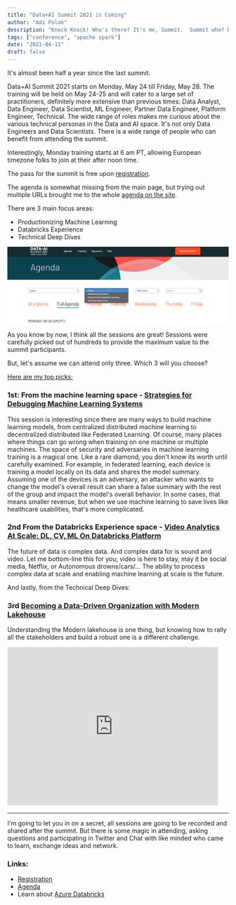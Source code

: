```yaml
---
title: "Data+AI Summit 2021 is Coming"
author: "Adi Polak"
description: "Knock Knock! Who's there? It's me, Summit.  Summit who? Data + AI Summit"
tags: ["conference", "apache spark"]
date: "2021-04-11"
draft: false
---
```


It's almost been half a year since the last summit.

Data+AI Summit 2021 starts on Monday, May 24 till Friday, May 28.
The training will be held on May 24-25 and will cater to a large set of practitioners, definitely more extensive than previous times:
Data Analyst, Data Engineer, Data Scientist, ML Engineer, Partner Data Engineer, Platform Engineer, Technical. The wide range of roles makes me curious about the various technical personas in the Data and AI space. It's not only Data Engineers and Data Scientists. There is a wide range of people who can benefit from attending the summit. 

Interestingly, Monday training starts at 6 am PT, allowing European timezone folks to join at their after noon time. 



The pass for the summit is free upon [registration](https://databricks.cventevents.com/event/45414668-315b-4f08-b539-d9269a28d939/regProcessStep1:699bc051-23ea-466e-991b-2be0ed69ee5c?_ga=2.119768332.560979754.1618133304-1179355131.1607861196&RefId=General%20Attendee&rp=1e9c37cb-3d4a-44ed-9736-1a5ce56f7f05).


The agenda is somewhat missing from the main page, but trying out multiple URLs brought me to the whole [agenda on the site](https://databricks.com/dataaisummit/north-america-2021/agenda).

There are 3 main focus areas:
* Productionizing Machine Learning 
* Databricks Experience
* Technical Deep Dives

<img class="responsive" src="/images/summit2021/summit-focus.png" alt="drawing">

As you know by now, I think all the sessions are great! Sessions were carefully picked out of hundreds to provide the maximum value to the summit participants.


But, let's assume we can attend only three. Which 3 will you choose?

<ins>Here are my top picks:</ins>

### **1st:** From the machine learning space - [Strategies for Debugging Machine Learning Systems](https://databricks.com/session_na21/real-world-strategies-for-debugging-machine-learning-systems)
 
 This session is interesting since there are many ways to build machine learning models, from centralized distributed machine learning to decentralized distributed like Federated Learning. Of course, many places where things can go wrong when training on one machine or multiple machines. The space of security and adversaries in machine learning training is a magical one. Like a rare diamond, you don't know its worth until carefully examined.
For example, in federated learning, each device is training a model locally on its data and shares the model summary. Assuming one of the devices is an adversary, an attacker who wants to change the model's overall result can share a false summary with the rest of the group and impact the model's overall behavior.
In some cases, that means smaller revenue, but when we use machine learning to save lives like healthcare usabilities, that's more complicated.


### **2nd** From the Databricks Experience space - [Video Analytics At Scale: DL, CV, ML On Databricks Platform](https://databricks.com/session_na21/video-analytics-at-scale-dl-cv-ml-on-databricks-platform)
The future of data is complex data. And complex data for is sound and video. Let me bottom-line this for you; video is here to stay, may it be social media, Netflix, or Autonomous drowns/cars/... The ability to process complex data at scale and enabling machine learning at scale is the future.



 And lastly, from the Technical Deep Dives:
###  **3rd** [Becoming a Data-Driven Organization with Modern Lakehouse](https://databricks.com/session_na21/becoming-a-data-driven-organization-with-modern-lakehouse)

Understanding the Modern lakehouse is one thing, but knowing how to rally all the stakeholders and build a robust one is a different challenge. 




<iframe src="https://giphy.com/embed/4JVTF9zR9BicshFAb7" width="480" height="360" frameBorder="0" class="responsive" allowFullScreen></iframe>

-------------------------------



I'm going to let you in on a secret, all sessions are going to be recorded and shared after the summit. But there is some magic in attending, asking questions and participating in Twitter and Chat with like minded who came to learn, exchange ideas and network.





### Links:
* [Registration](https://databricks.cventevents.com/event/45414668-315b-4f08-b539-d9269a28d939/regProcessStep1:699bc051-23ea-466e-991b-2be0ed69ee5c?_ga=2.119768332.560979754.1618133304-1179355131.1607861196&RefId=General%20Attendee&rp=1e9c37cb-3d4a-44ed-9736-1a5ce56f7f05)
* [Agenda](https://databricks.com/dataaisummit/north-america-2021/agenda)
* Learn about [Azure Databricks](https://bit.ly/3uABica)